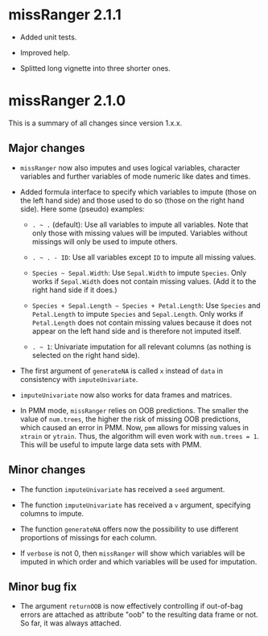 # missRanger 2.1.1

* Added unit tests.

* Improved help.

* Splitted long vignette into three shorter ones.

# missRanger 2.1.0

This is a summary of all changes since version 1.x.x.

## Major changes
* `missRanger` now also imputes and uses logical variables, character variables and further variables of mode numeric like dates and times.

* Added formula interface to specify which variables to impute (those on the left hand side) and those used to do so (those on the right hand side). Here some (pseudo) examples:

  - `. ~ .` (default): Use all variables to impute all variables. Note that only those with missing values will be imputed. Variables without missings will only be used to impute others.
  
  - `. ~ . - ID`: Use all variables except `ID` to impute all missing values.
  
  - `Species ~ Sepal.Width`: Use `Sepal.Width` to impute `Species`. Only works if `Sepal.Width` does not contain missing values. (Add it to the right hand side if it does.)
  
  - `Species + Sepal.Length ~ Species + Petal.Length`: Use `Species` and `Petal.Length` to impute `Species` and `Sepal.Length`. Only works if `Petal.Length` does not contain missing values because it does not appear on the left hand side and is therefore not imputed itself.
  
  - `. ~ 1`: Univariate imputation for all relevant columns (as nothing is selected on the right hand side).

* The first argument of `generateNA` is called `x` instead of `data` in consistency with `imputeUnivariate`.

* `imputeUnivariate` now also works for data frames and matrices.

* In PMM mode, `missRanger` relies on OOB predictions. The smaller the value of `num.trees`, the higher the risk of missing OOB predictions, which caused an error in PMM. Now, `pmm` allows for missing values in `xtrain` or `ytrain`. Thus, the algorithm will even work with `num.trees = 1`. This will be useful to impute large data sets with PMM.

## Minor changes

* The function `imputeUnivariate` has received a `seed` argument.

* The function `imputeUnivariate` has received a `v` argument, specifying columns to impute.

* The function `generateNA` offers now the possibility to use different proportions of missings for each column.

* If `verbose` is not 0, then `missRanger` will show which variables will be imputed in which order and which variables will be used for imputation.

## Minor bug fix

* The argument `returnOOB` is now effectively controlling if out-of-bag errors are attached as attribute "oob" to the resulting data frame or not. So far, it was always attached.